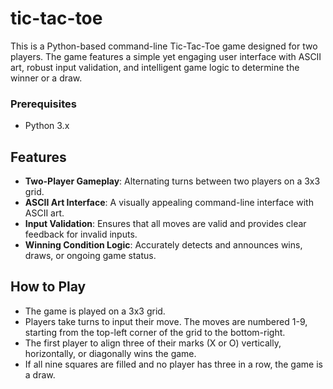 # tic-tac-toe
This is a Python-based command-line Tic-Tac-Toe game designed for two players. The game features a simple yet engaging user interface with ASCII art, robust input validation, and intelligent game logic to determine the winner or a draw.

### Prerequisites
- Python 3.x

## Features
- **Two-Player Gameplay**: Alternating turns between two players on a 3x3 grid.
- **ASCII Art Interface**: A visually appealing command-line interface with ASCII art.
- **Input Validation**: Ensures that all moves are valid and provides clear feedback for invalid inputs.
- **Winning Condition Logic**: Accurately detects and announces wins, draws, or ongoing game status.

## How to Play
- The game is played on a 3x3 grid.
- Players take turns to input their move. The moves are numbered 1-9, starting from the top-left corner of the grid to the bottom-right.
- The first player to align three of their marks (X or O) vertically, horizontally, or diagonally wins the game.
- If all nine squares are filled and no player has three in a row, the game is a draw.
